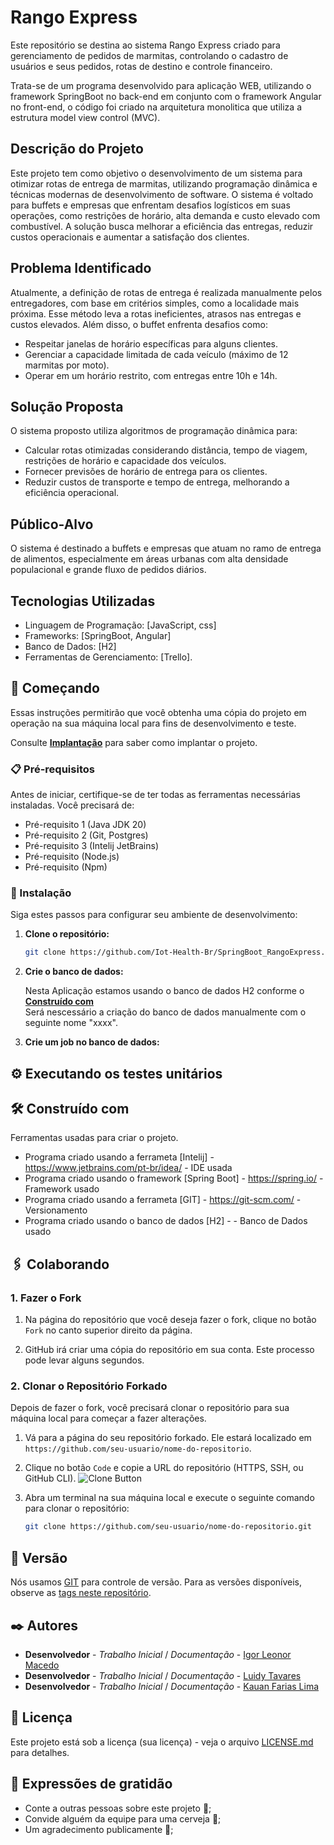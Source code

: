 # Rango Express 

   Este repositório se destina ao sistema Rango Express criado para gerenciamento de pedidos de marmitas, controlando o cadastro de usuários e seus pedidos, rotas de destino e controle financeiro. 

   Trata-se de um programa desenvolvido para aplicação WEB, utilizando o framework SpringBoot no back-end em conjunto com o framework Angular no front-end, o código foi criado na arquitetura monolitica que utiliza a estrutura model view control (MVC). 


## Descrição do Projeto
Este projeto tem como objetivo o desenvolvimento de um sistema para otimizar rotas de entrega de marmitas, utilizando programação dinâmica e técnicas modernas de desenvolvimento de software. O sistema é voltado para buffets e empresas que enfrentam desafios logísticos em suas operações, como restrições de horário, alta demanda e custo elevado com combustível. A solução busca melhorar a eficiência das entregas, reduzir custos operacionais e aumentar a satisfação dos clientes.

## Problema Identificado
Atualmente, a definição de rotas de entrega é realizada manualmente pelos entregadores, com base em critérios simples, como a localidade mais próxima. Esse método leva a rotas ineficientes, atrasos nas entregas e custos elevados. Além disso, o buffet enfrenta desafios como:
- Respeitar janelas de horário específicas para alguns clientes.
- Gerenciar a capacidade limitada de cada veículo (máximo de 12 marmitas por moto).
- Operar em um horário restrito, com entregas entre 10h e 14h.

## Solução Proposta
O sistema proposto utiliza algoritmos de programação dinâmica para:
- Calcular rotas otimizadas considerando distância, tempo de viagem, restrições de horário e capacidade dos veículos.
- Fornecer previsões de horário de entrega para os clientes.
- Reduzir custos de transporte e tempo de entrega, melhorando a eficiência operacional.


## Público-Alvo
O sistema é destinado a buffets e empresas que atuam no ramo de entrega de alimentos, especialmente em áreas urbanas com alta densidade populacional e grande fluxo de pedidos diários.

## Tecnologias Utilizadas
- Linguagem de Programação: [JavaScript, css]  
- Frameworks: [SpringBoot, Angular]  
- Banco de Dados: [H2]  
- Ferramentas de Gerenciamento: [Trello]. 

## 🚀 Começando

   Essas instruções permitirão que você obtenha uma cópia do projeto em operação na sua máquina local para fins de desenvolvimento e teste.

   Consulte **[Implantação](#-implanta%C3%A7%C3%A3o)** para saber como implantar o projeto.

### 📋 Pré-requisitos

   Antes de iniciar, certifique-se de ter todas as ferramentas necessárias instaladas. Você precisará de:

   - Pré-requisito 1 (Java JDK 20)
   - Pré-requisito 2 (Git, Postgres)
   - Pré-requisito 3 (Intelij JetBrains)
   - Pré-requisito (Node.js)
   - Pré-requisito (Npm)

### 🔧 Instalação

   Siga estes passos para configurar seu ambiente de desenvolvimento:

1. **Clone o repositório:**

   ```bash
   git clone https://github.com/Iot-Health-Br/SpringBoot_RangoExpress.git

2. **Crie o banco de dados:**

   Nesta Aplicação estamos usando o banco de dados H2 conforme o **[Construído com](#-Construído%C3%A7%C3%A3o)**   
   Será nescessário a criação do banco de dados manualmente com o seguinte nome "xxxx".

  


3. **Crie um job no banco de dados:**


   

## ⚙️ Executando os testes unitários

   

## 🛠️ Construído com

   Ferramentas usadas para criar o projeto.

   * Programa criado usando a ferrameta [Intelij] - https://www.jetbrains.com/pt-br/idea/ - IDE usada
   * Programa criado usando o framework [Spring Boot] - https://spring.io/ - Framework usado
   * Programa criado usando a ferrameta [GIT] - https://git-scm.com/ - Versionamento
   * Programa criado usando o banco de dados [H2] -  - Banco de Dados usado

## 🖇️ Colaborando
### 1. Fazer o Fork

1. Na página do repositório que você deseja fazer o fork, clique no botão `Fork` no canto superior direito da página.

2. GitHub irá criar uma cópia do repositório em sua conta. Este processo pode levar alguns segundos.

### 2. Clonar o Repositório Forkado

Depois de fazer o fork, você precisará clonar o repositório para sua máquina local para começar a fazer alterações.

1. Vá para a página do seu repositório forkado. Ele estará localizado em `https://github.com/seu-usuario/nome-do-repositorio`.

2. Clique no botão `Code` e copie a URL do repositório (HTTPS, SSH, ou GitHub CLI).
   ![Clone Button](https://docs.github.com/assets/images/help/repository/https-url-clone-cli.png)

3. Abra um terminal na sua máquina local e execute o seguinte comando para clonar o repositório:

   ```bash
   git clone https://github.com/seu-usuario/nome-do-repositorio.git


## 📌 Versão

   Nós usamos [GIT](https://git-scm.com/) para controle de versão. Para as versões disponíveis, observe as [tags neste repositório](). 

## ✒️ Autores

   * **Desenvolvedor** - *Trabalho Inicial* / *Documentação* - [Igor Leonor Macedo](https://github.com/Iot-Health-Br)
   * **Desenvolvedor** - *Trabalho Inicial* / *Documentação* - [Luidy Tavares](https://github.com/LuidyTT)
   * **Desenvolvedor** - *Trabalho Inicial* / *Documentação* - [Kauan Farias Lima](https://github.com/lKauanF)
     


## 📄 Licença

   Este projeto está sob a licença (sua licença) - veja o arquivo [LICENSE.md](https://github.com/usuario/projeto/licenca) para detalhes.

## 🎁 Expressões de gratidão

   * Conte a outras pessoas sobre este projeto 📢;
   * Convide alguém da equipe para uma cerveja 🍺;
   * Um agradecimento publicamente 👋;
